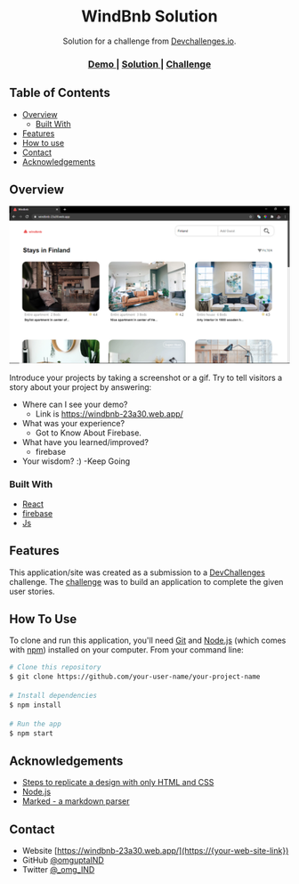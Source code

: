 <!-- Please update value in the {}  -->

<h1 align="center">WindBnb Solution</h1>

<div align="center">
   Solution for a challenge from  <a href="http://devchallenges.io" target="_blank">Devchallenges.io</a>.
</div>

<div align="center">
  <h3>
    <a href="https://windbnb-23a30.web.app">
      Demo
    </a>
    <span> | </span>
    <a href="https://github.com/aries101design/WindBnb">
      Solution
    </a>
    <span> | </span>
    <a href="https://devchallenges.io/challenges/3JFYedSOZqAxYuOCNmYD">
      Challenge
    </a>
  </h3>
</div>

<!-- TABLE OF CONTENTS -->

## Table of Contents

- [Overview](#overview)
  - [Built With](#built-with)
- [Features](#features)
- [How to use](#how-to-use)
- [Contact](#contact)
- [Acknowledgements](#acknowledgements)

<!-- OVERVIEW -->

## Overview

![screenshot](https://github.com/aries101design/WindBnb/blob/master/public/screenshot.png?raw=true)

Introduce your projects by taking a screenshot or a gif. Try to tell visitors a story about your project by answering:

- Where can I see your demo?
  - Link is https://windbnb-23a30.web.app/
- What was your experience?
  - Got to Know About Firebase.
- What have you learned/improved?
  - firebase
- Your wisdom? :)
  -Keep Going 

### Built With

<!-- This section should list any major frameworks that you built your project using. Here are a few examples.-->

- [React](https://reactjs.org/)
- [firebase](https://vuejs.org/)
- [Js](https://tailwindcss.com/)

## Features

<!-- List the features of your application or follow the template. Don't share the figma file here :) -->

This application/site was created as a submission to a [DevChallenges](https://devchallenges.io/challenges) challenge. The [challenge](https://devchallenges.io/challenges/3JFYedSOZqAxYuOCNmYD) was to build an application to complete the given user stories.

## How To Use

<!-- Example: -->

To clone and run this application, you'll need [Git](https://git-scm.com) and [Node.js](https://nodejs.org/en/download/) (which comes with [npm](http://npmjs.com)) installed on your computer. From your command line:

```bash
# Clone this repository
$ git clone https://github.com/your-user-name/your-project-name

# Install dependencies
$ npm install

# Run the app
$ npm start
```

## Acknowledgements

<!-- This section should list any articles or add-ons/plugins that helps you to complete the project. This is optional but it will help you in the future. For example: -->

- [Steps to replicate a design with only HTML and CSS](https://devchallenges-blogs.web.app/how-to-replicate-design/)
- [Node.js](https://nodejs.org/)
- [Marked - a markdown parser](https://github.com/chjj/marked)

## Contact

- Website [https://windbnb-23a30.web.app/](https://{your-web-site-link})
- GitHub [@omguptaIND](https://{github.com/your-usermame})
- Twitter [@_omg_IND](https://{twitter.com/your-username})
